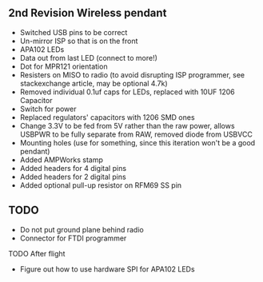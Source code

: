 2nd Revision Wireless pendant
-----------------------------

* Switched USB pins to be correct
* Un-mirror ISP so that is on the front
* APA102 LEDs
* Data out from last LED (connect to more!)
* Dot for MPR121 orientation
* Resisters on MISO to radio (to avoid disrupting ISP programmer, see stackexchange article, may be optional 4.7k)
* Removed individual 0.1uf caps for LEDs, replaced with 10UF 1206 Capacitor
* Switch for power
* Replaced regulators' capacitors with 1206 SMD ones
* Change 3.3V to be fed from 5V rather than the raw power, allows USBPWR to be fully separate from RAW, removed diode from USBVCC
* Mounting holes (use for something, since this iteration won't be a good pendant)
* Added AMPWorks stamp
* Added headers for 4 digital pins
* Added headers for 2 digital pins
* Added optional pull-up resistor on RFM69 SS pin
 
TODO
----
* Do not put ground plane behind radio
* Connector for FTDI programmer

TODO After flight
* Figure out how to use hardware SPI for APA102 LEDs
